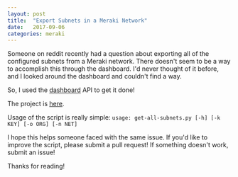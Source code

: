```yaml
---
layout: post
title:  "Export Subnets in a Meraki Network"
date:   2017-09-06
categories: meraki
---
```

Someone on reddit recently had a question about exporting all of the configured subnets from a Meraki network. There doesn't seem to be a way to accomplish this through the dashboard. I'd never thought of it before, and I looked around the dashboard and couldn't find a way.

So, I used the [dashboard](https://documentation.meraki.com/zGeneral_Administration/Other_Topics/The_Cisco_Meraki_Dashboard_API) API to get it done!

The project is [here](https://github.com/sambyers/meraki).

Usage of the script is really simple: `usage: get-all-subnets.py [-h] [-k KEY] [-o ORG] [-n NET]`

I hope this helps someone faced with the same issue. If you'd like to improve the script, please submit a pull request! If something doesn't work, submit an issue!

Thanks for reading!